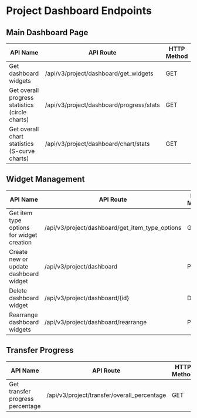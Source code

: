 
# Project Dashboard Endpoints

## Main Dashboard Page
| API Name | API Route | HTTP Method |
|----------|-----------|-------------|
| Get dashboard widgets | /api/v3/project/dashboard/get_widgets | GET |
| Get overall progress statistics (circle charts) | /api/v3/project/dashboard/progress/stats | GET |
| Get overall chart statistics (S-curve charts) | /api/v3/project/dashboard/chart/stats | GET |

## Widget Management
| API Name | API Route | HTTP Method |
|----------|-----------|-------------|
| Get item type options for widget creation | /api/v3/project/dashboard/get_item_type_options | GET |
| Create new or update dashboard widget | /api/v3/project/dashboard | POST |
| Delete dashboard widget | /api/v3/project/dashboard/{id} | DELETE |
| Rearrange dashboard widgets | /api/v3/project/dashboard/rearrange | POST |

## Transfer Progress
| API Name | API Route | HTTP Method |
|----------|-----------|-------------|
| Get transfer progress percentage | /api/v3/project/transfer/overall_percentage | GET |
